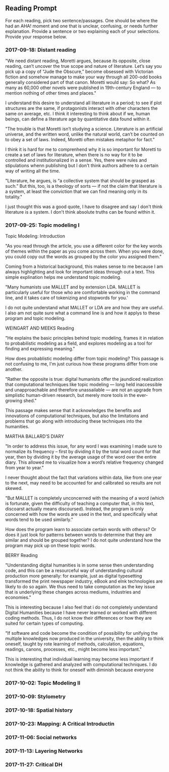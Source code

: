 ## Reading Prompt

For each reading, pick two sentence/passages. One should be where the had an AHA! moment and one that is unclear, confusing, or needs further explanation. Provide a sentence or two explaining each of your selections.  Provide your response below.

 

### 2017-09-18: Distant reading
"We need distant reading, Moretti argues, because its opposite, close reading, can’t uncover the true scope and nature of literature. Let’s say you pick up a copy of “Jude the Obscure,” become obsessed with Victorian fiction and somehow manage to make your way through all 200-odd books generally considered part of that canon. Moretti would say: So what? As many as 60,000 other novels were published in 19th-century England — to mention nothing of other times and places."
 
I understand this desire to understand all literature in a period; to see if plot structures are the same, if protagonists interact with other characters the same on average, etc. I think it interesting to think about if we, human beings, can define a literature age by quantitative data found within it.

"The trouble is that Moretti isn’t studying a science. Literature is an artificial universe, and the written word, unlike the natural world, can’t be counted on to obey a set of laws. Indeed, Moretti often mistakes metaphor for fact."

I think it is hard for me to comprenhend why it is so important for Moretti to create a set of laws for literature, when there is no way for it to be controlled and institutionalized in a sense. Yes, there were rules and stipulations whenn publishing but I don't think authors adhere to a certain way of writing all the time.

"Literature, he argues, is “a collective system that should be grasped as such.” But this, too, is a theology of sorts — if not the claim that literature is a system, at least the conviction that we can find meaning only in its totality."

I just thought this was a good quote, I have to disagree and say I don't think literature is a system. I don't think absolute truths can be found within it.

### 2017-09-25: Topic modeling I

Topic Modeling: Introduction

 "As you read through the article, you use a different color for the key words of themes within the paper as you come across them. When you were done, you could copy out the words as grouped by the color you assigned them."
 
 Coming from a historical background, this makes sense to me because I am always highlighting and look for important ideas through out a text. This simple explination helps me understand topic modeling.
 
 "Many humanists use MALLET and by extension LDA. MALLET is particularly useful for those who are comfortable working in the command line, and it takes care of tokenizing and stopwords for you.'
 
 I do not quite understand what MALLET or LDA are and how they are useful. I also am not quite sure what a command line is and how it applys to these program and topic modeling.
 
  WEINGART AND  MEEKS Reading
  
 "He explains the basic principles behind topic modeling, frames it in relation to probabilistic modeling as a field, and explores modeling as a tool for finding and expressing meaning."
 
 How does probablistic modeling differ from topic modeling? This passage is not confusing to me, I'm just curious how these programs differ from one another.
 
 "Rather the opposite is true: digital humanists offer the jaundiced realization that computational techniques like topic modeling — long held inaccessible and unapproachable and therefore unassailable — are not an upgrade from simplistic human-driven research, but merely more tools in the ever-growing shed."
 
 This passage makes sense that it acknowledges the benefits and innovations of computational techniques, but also the limitations and problems that go along with introducing these techniques into the humanities.
 
 MARTHA BALLARD’S DIARY
 
 "In order to address this issue, for any word I was examining I made sure to normalize its frequency – first by dividing it by the total word count for that year, then by dividing it by the average usage of the word over the entire diary. This allowed me to visualize how a word’s relative frequency changed from year to year."
 
 I never thought about the fact that variations within data, like from one year to the next, may need to be accounted for and calibrated so results are not skewed.
 
 "But MALLET is completely unconcerned with the meaning of a word (which is fortunate, given the difficulty of teaching a computer that, in this text, discoarst actually means discoursed). Instead, the program is only concerned with how the words are used in the text, and specifically what words tend to be used similarly."
 
 How does the program learn to associate certain words with otherss? Or does it just look for patterns between words to determine that they are similar and should be grouped together? I do not quite understand how the program may pick up on these topic words.
 
 BERRY Reading
 
 "Understanding digital humanities is in some sense then understanding code, and this can be a resourceful way of understanding cultural production more generally: for example, just as digital typesetting transformed the print newspaper industry, eBook and eInk technologies are likely to do so again. We thus need to take computation as the key issue that is underlying these changes across mediums, industries and economies."
 
 This is interesting because I also feel that i do not completely understand Digital Humanities because I have never learned or worked with different coding methods. Thus, I do not know their differences or how they are suited for certain types of computing.
 
 "If software and code become the condition of possibility for unifying the multiple knowledges now produced in the university, then the ability to think oneself, taught by rote learning of methods, calculation, equations, readings, canons, processes, etc., might become less important."
 
 This is interesting that individual learning may become less important if knowledge is gathered and analyzed with computational techniques. I do not think the ability to think for oneself with diminish because everyone 

### 2017-10-02: Topic Modeling II

### 2017-10-09: Stylometry

### 2017-10-18: Spatial history

### 2017-10-23: Mapping: A Critical Introductin

### 2017-11-06: Social networks

### 2017-11-13: Layering Networks

### 2017-11-27: Critical DH
